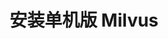 ---
id: install_standalone-docker.md
title: 安装单机版 Milvus
label: 从 Docker 安装单机版 Milvus
order: 0
group: standalone
---